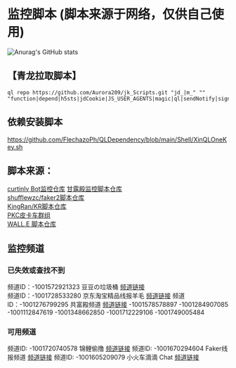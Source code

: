 #  监控脚本 (脚本来源于网络，仅供自己使用)
![Anurag's GitHub stats](https://github-readme-stats.vercel.app/api?username=Aurora209&theme=dark&show_icons=true)
<!-- (https://github.com/anuraghazra/github-readme-stats) -->

## 【青龙拉取脚本】
<!-- 第一个要素： ql raw 或者 ql repo （拉取单个文件或拉取整个库）
第二个要素： 一个git库地址
第三个要素： ""（里面标记想要拉取什么类型脚本）
第四个要素： 第二个 "" （里面标记排除什么脚本不拉取）
第五个要素： 第三个 "" （里面标记拉取什么依赖文件，这里面标记的脚本会放进依赖库而不是运行库）
第六个要素： 最后一个 "" （里面标记拉取前面gt库的那个分支）
 -->
~~~
ql repo https://github.com/Aurora209/jk_Scripts.git "jd_|m_" "" "function|depend|h5sts|jdCookie|JS_USER_AGENTS|magic|ql|sendNotify|sign_graphics_validate|USER_AGENTS"
~~~
## 依赖安装脚本
https://github.com/FlechazoPh/QLDependency/blob/main/Shell/XinQLOneKey.sh
##  脚本来源：  
  
  
[curtinlv Bot监控仓库](https://github.com/curtinlv/gd)
[甘露殿监控脚本仓库](https://github.com/msechen/jdrain)  
[shufflewzc/faker2脚本仓库](https://github.com/shufflewzc/faker2/tree/main)  
[KingRan/KR脚本仓库](https://github.com/KingRan/KR)  
[PKC皮卡车群组](https://t.me/topstyle996)  
[WALL.E 脚本仓库](https://github.com/walle1798/WALL.E)
  
##  监控频道
### 已失效或查找不到	
频道ID：-1001572921323	豆豆の垃圾桶 [频道链接](https://t.me/fdd_JSB)			
频道ID：-1001728533280	京东淘宝精品线报羊毛 [频道链接](https://t.me/jdrain)
频道ID：-1001276799295	共富殿频道	[频道链接](https://t.me/wondertemple)
-1001578578897 
-1001284907085
-1001112847619
-1001348662850
-1001712229106
-1001749005484

###  可用频道

频道ID: -1001720740578	锦鲤偷撸	[频道链接](https://t.me/HarbourToulu)
频道ID: -1001670294604	Faker线报频道 [频道链接](https://t.me/faketoulu)
频道ID:	-1001605209079	小火车滴滴 Chat [频道链接]()

